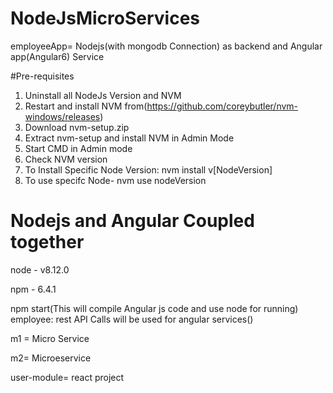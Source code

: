 # NodeJsMicroServices
employeeApp= Nodejs(with mongodb Connection) as backend and Angular app(Angular6) Service 

#Pre-requisites

 1. Uninstall all NodeJs Version and NVM
 2. Restart and install NVM from(https://github.com/coreybutler/nvm-windows/releases)
 3. Download nvm-setup.zip
 4. Extract nvm-setup and install NVM in Admin Mode
 5. Start CMD in Admin mode
 6. Check NVM version
 7. To Install Specific Node Version: nvm install v[NodeVersion]
 8. To use specifc Node- nvm use nodeVersion
 
 # Nodejs and Angular Coupled together
  node - v8.12.0
  
  npm - 6.4.1
  
  npm start(This will compile Angular js code and use node for running)
  employee: rest API Calls will be used for angular services()


m1 = Micro Service

m2= Microeservice

user-module= react project
